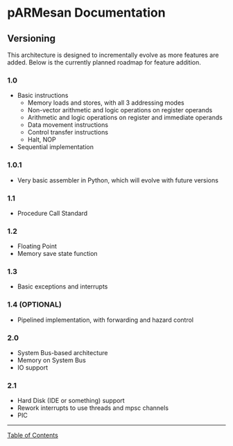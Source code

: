# pARMesan Documentation

## Versioning

This architecture is designed to incrementally evolve as more features are added. Below is the currently planned roadmap for feature addition. 

### 1.0
- Basic instructions
  - Memory loads and stores, with all 3 addressing modes
  - Non-vector arithmetic and logic operations on register operands
  - Arithmetic and logic operations on register and immediate operands
  - Data movement instructions
  - Control transfer instructions
  - Halt, NOP
- Sequential implementation
### 1.0.1
- Very basic assembler in Python, which will evolve with future versions
### 1.1
- Procedure Call Standard
### 1.2
- Floating Point
- Memory save state function
### 1.3
- Basic exceptions and interrupts
### 1.4 (OPTIONAL)
- Pipelined implementation, with forwarding and hazard control
### 2.0
- System Bus-based architecture
- Memory on System Bus
- IO support
### 2.1
- Hard Disk (IDE or something) support
- Rework interrupts to use threads and mpsc channels
- PIC

---

[Table of Contents](index.md)